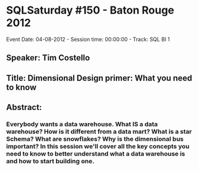 # SQLSaturday #150 - Baton Rouge 2012
Event Date: 04-08-2012 - Session time: 00:00:00 - Track: SQL BI 1
## Speaker: Tim Costello
## Title: Dimensional Design primer:  What you need to know
## Abstract:
### Everybody wants a data warehouse.  What IS a data warehouse?  How is it different from a data mart?  What is a star Schema?  What are snowflakes? Why is the dimensional bus important?  In this session we'll cover all the key concepts you need to know to better understand what a data warehouse is and how to start building one.

